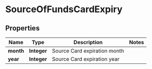 # SourceOfFundsCardExpiry

## Properties
Name | Type | Description | Notes
------------ | ------------- | ------------- | -------------
**month** | **Integer** | Source Card expiration month | 
**year** | **Integer** | Source Card expiration year | 
